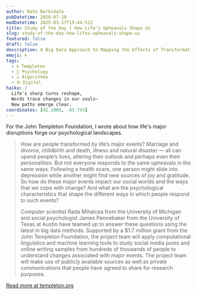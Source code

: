```yaml
---
author: Nate Barksdale
pubDatetime: 2019-07-10
modDatetime: 2025-03-17T15:44:51Z
title: Study of the Day | How Life’s Upheavals Shape Us
slug: study-of-the-day-how-lifes-upheavals-shape-us
featured: false
draft: false
description: A Big Data Approach to Mapping the Effects of Transformative Events
emoji: 🌀
tags:
  - 🌀 Templeton
  - 🧠 Psychology
  - ⚖️ Algorithms
  - 🌐 Digital
haiku: |
  Life's sharp turns reshape,
  Words trace changes in our souls—
  New paths emerge clear.
coordinates: [42.2808, -83.743]
---
```


For the John Templeton Foundation, I wrote about how life's major disruptions forge our psychological landscapes.

> How are people transformed by life’s major events? Marriage and divorce, childbirth and death, illness and natural disaster — all can upend people’s lives, altering their outlook and perhaps even their personalities. But not everyone responds to the same upheavals in the same ways. Following a health scare, one person might slide into depression while another might find new sources of joy and gratitude. So how do these major events impact our social worlds and the ways that we cope with change? And what are the psychological characteristics that shape the different ways in which people respond to such events?
>
> Computer scientist Rada Mihalcea from the University of Michigan and social psychologist James Pennebaker from the University of Texas at Austin have teamed up to answer these questions using the latest in big data methods. Supported by a $1.7 million grant from the John Templeton Foundation, the project team will apply computational linguistics and machine learning tools to study social media posts and online writing samples from hundreds of thousands of people to understand changes associated with major events. The project team will make use of publicly available sources as well as private communications that people have agreed to share for research purposes.

[Read more at templeton.org](https://www.templeton.org/news/how-lifes-upheavals-shape-us)
